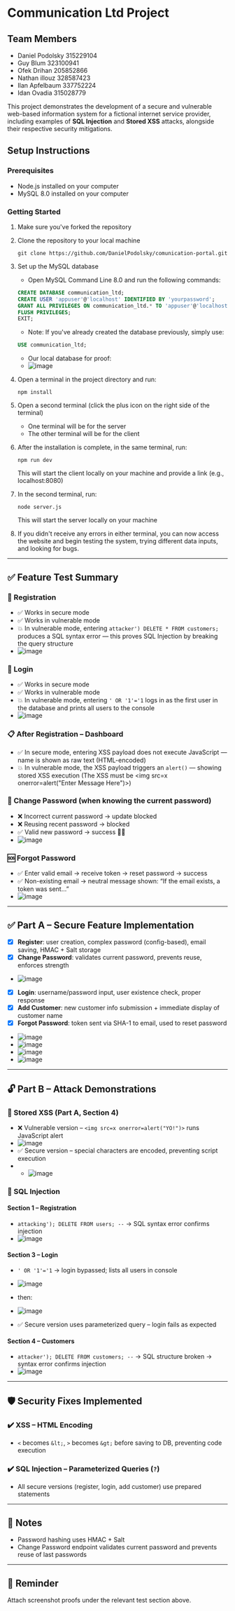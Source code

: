 # Communication Ltd Project

## Team Members
- Daniel Podolsky 315229104
- Guy Blum 323100941
- Ofek Drihan 205852866
- Nathan illouz 328587423
- Ilan Apfelbaum 337752224
- Idan Ovadia 315028779

This project demonstrates the development of a secure and vulnerable web-based information system for a fictional internet service provider, including examples of **SQL Injection** and **Stored XSS** attacks, alongside their respective security mitigations.

## Setup Instructions

### Prerequisites
- Node.js installed on your computer
- MySQL 8.0 installed on your computer

### Getting Started

1. Make sure you've forked the repository
2. Clone the repository to your local machine
   ```
   git clone https://github.com/DanielPodolsky/comunication-portal.git
   ```

3. Set up the MySQL database
   - Open MySQL Command Line 8.0 and run the following commands:
   ```sql
   CREATE DATABASE communication_ltd;
   CREATE USER 'appuser'@'localhost' IDENTIFIED BY 'yourpassword';
   GRANT ALL PRIVILEGES ON communication_ltd.* TO 'appuser'@'localhost';
   FLUSH PRIVILEGES;
   EXIT;
   ```
   - Note: If you've already created the database previously, simply use:
   ```sql
   USE communication_ltd;
   ```

   - Our local database for proof:
   - ![image](https://github.com/user-attachments/assets/dd82bfc7-5b38-4232-b9cd-216f0a058854)


4. Open a terminal in the project directory and run:
   ```
   npm install
   ```

5. Open a second terminal (click the plus icon on the right side of the terminal)
   - One terminal will be for the server
   - The other terminal will be for the client

6. After the installation is complete, in the same terminal, run:
   ```
   npm run dev
   ```
   This will start the client locally on your machine and provide a link (e.g., localhost:8080)

7. In the second terminal, run:
   ```
   node server.js
   ```
   This will start the server locally on your machine

8. If you didn't receive any errors in either terminal, you can now access the website and begin testing the system, trying different data inputs, and looking for bugs.

---

## ✅ Feature Test Summary

### 🔐 Registration
- ✅ Works in secure mode
- ✅ Works in vulnerable mode
- 💥 In vulnerable mode, entering `attacker') DELETE * FROM customers;` produces a SQL syntax error — this proves SQL Injection by breaking the query structure
- ![image](https://github.com/user-attachments/assets/12ccc99d-fe3a-4fd4-8803-39b0687ac9b1)


### 🔑 Login
- ✅ Works in secure mode
- ✅ Works in vulnerable mode
- 💥 In vulnerable mode, entering `' OR '1'='1` logs in as the first user in the database and prints all users to the console
- ![image](https://github.com/user-attachments/assets/b32f4591-61fb-4e51-b69a-5b0d0cfa80c9)


### 📋 After Registration – Dashboard
- ✅ In secure mode, entering XSS payload does not execute JavaScript — name is shown as raw text (HTML-encoded)
- 💥 In vulnerable mode, the XSS payload triggers an `alert()` — showing stored XSS execution (The XSS must be <img src=x onerror=alert("Enter Message Here")>)


### 🔁 Change Password (when knowing the current password)
- ❌ Incorrect current password → update blocked
- ❌ Reusing recent password → blocked
- ✅ Valid new password → success 💪🏻
- ![image](https://github.com/user-attachments/assets/b82209cc-9307-4b89-bf20-b9348f2514cc)


### 🆘 Forgot Password
- ✅ Enter valid email → receive token → reset password → success
- ✅ Non-existing email → neutral message shown: “If the email exists, a token was sent...”
- ![image](https://github.com/user-attachments/assets/db3327bb-3d13-4cb6-be4a-a2f450cc1fb7)


---

## ✅ Part A – Secure Feature Implementation

- [x] **Register**: user creation, complex password (config-based), email saving, HMAC + Salt storage
- [x] **Change Password**: validates current password, prevents reuse, enforces strength
- ![image](https://github.com/user-attachments/assets/caa8e7a8-e6a7-4988-a36d-4104fd1d5d63)
- [x] **Login**: username/password input, user existence check, proper response
- [x] **Add Customer**: new customer info submission + immediate display of customer name
- [x] **Forgot Password**: token sent via SHA-1 to email, used to reset password
- ![image](https://github.com/user-attachments/assets/bbc96407-4218-44b2-9744-359f512173d5)
- ![image](https://github.com/user-attachments/assets/0775819d-3338-4cef-a5a0-b2fe8fca717c)
- ![image](https://github.com/user-attachments/assets/33789571-f004-4692-a610-0f66a8da40f4)
- ![image](https://github.com/user-attachments/assets/02ffaf51-a64c-4973-b3cb-c8cdff8e8a80)




---

## 🔓 Part B – Attack Demonstrations

### 📌 Stored XSS (Part A, Section 4)
- ❌ Vulnerable version – `<img src=x onerror=alert("YO!")>` runs JavaScript alert
- ![image](https://github.com/user-attachments/assets/6629cb49-070f-4809-b019-58dcf421d98b)
- ✅ Secure version – special characters are encoded, preventing script execution
- - ![image](https://github.com/user-attachments/assets/0fc0ef9a-c4fb-48ae-83d7-15eef2fb3e97)

### 📌 SQL Injection

#### Section 1 – Registration
- `attacking'); DELETE FROM users; --` → SQL syntax error confirms injection
- ![image](https://github.com/user-attachments/assets/ae19d47e-000e-43e0-9265-5a07c641259b)


#### Section 3 – Login
- `' OR '1'='1` → login bypassed; lists all users in console
- ![image](https://github.com/user-attachments/assets/459ee2ba-f09c-432d-a0ee-45fdeeb4fac6)
- then:
- ![image](https://github.com/user-attachments/assets/1d6f7313-1e5b-4016-86ec-4c29ad26e8fd)

- ✅ Secure version uses parameterized query – login fails as expected

#### Section 4 – Customers
- `attacker'); DELETE FROM customers; --` → SQL structure broken → syntax error confirms injection
- ![image](https://github.com/user-attachments/assets/72093246-926c-4d3c-991c-9b32c5627671)


---

## 🛡️ Security Fixes Implemented

### ✔️ XSS – HTML Encoding
- `<` becomes `&lt;`, `>` becomes `&gt;` before saving to DB, preventing code execution

### ✔️ SQL Injection – Parameterized Queries (`?`)
- All secure versions (register, login, add customer) use prepared statements

---

## 🧷 Notes
- Password hashing uses HMAC + Salt
- Change Password endpoint validates current password and prevents reuse of last passwords

---

## 📁 Reminder
Attach screenshot proofs under the relevant test section above.
